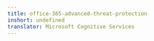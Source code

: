 ```yaml
---
title: office-365-advanced-threat-protection
inshort: undefined
translator: Microsoft Cognitive Services
---
```




